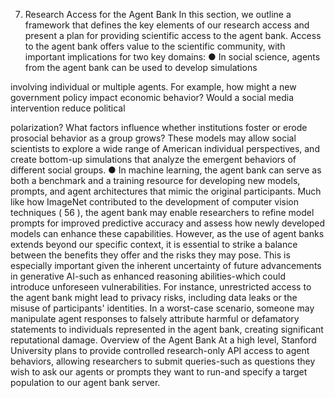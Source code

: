 7. Research Access for the Agent Bank In this section, we outline a framework that defines the key elements of our research access and present a plan for providing scientific access to the agent bank. Access to the agent bank offers value to the scientific community, with important implications for two key domains: ● In social science, agents from the agent bank can be used to develop simulations

involving individual or multiple agents. For example, how might a new government policy impact economic behavior? Would a social media intervention reduce political

polarization? What factors influence whether institutions foster or erode prosocial behavior as a group grows? These models may allow social scientists to explore a wide range of American individual perspectives, and create bottom-up simulations that analyze the emergent behaviors of different social groups. ● In machine learning, the agent bank can serve as both a benchmark and a training resource for developing new models, prompts, and agent architectures that mimic the original participants. Much like how ImageNet contributed to the development of computer vision techniques ( 56 ), the agent bank may enable researchers to refine model prompts for improved predictive accuracy and assess how newly developed models can enhance these capabilities. However, as the use of agent banks extends beyond our specific context, it is essential to strike a balance between the benefits they offer and the risks they may pose. This is especially important given the inherent uncertainty of future advancements in generative AI-such as enhanced reasoning abilities-which could introduce unforeseen vulnerabilities. For instance, unrestricted access to the agent bank might lead to privacy risks, including data leaks or the misuse of participants' identities. In a worst-case scenario, someone may manipulate agent responses to falsely attribute harmful or defamatory statements to individuals represented in the agent bank, creating significant reputational damage. Overview of the Agent Bank At a high level, Stanford University plans to provide controlled research-only API access to agent behaviors, allowing researchers to submit queries-such as questions they wish to ask our agents or prompts they want to run-and specify a target population to our agent bank server.